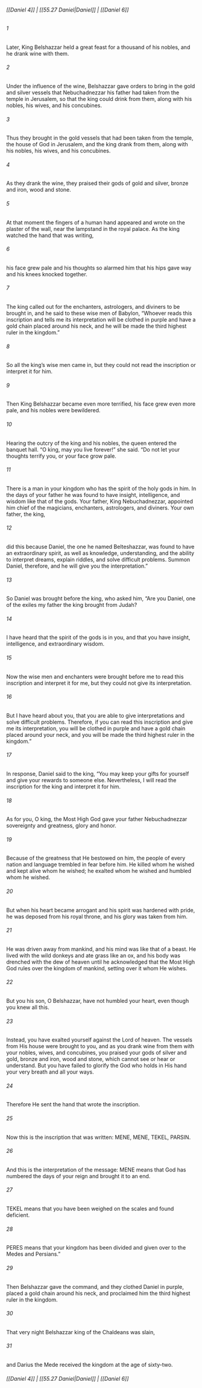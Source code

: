 
###### [[Daniel 4]] | [[55.27 Daniel|Daniel]] | [[Daniel 6]]

###### 1
Later, King Belshazzar held a great feast for a thousand of his nobles, and he drank wine with them.
###### 2
Under the influence of the wine, Belshazzar gave orders to bring in the gold and silver vessels that Nebuchadnezzar his father had taken from the temple in Jerusalem, so that the king could drink from them, along with his nobles, his wives, and his concubines.
###### 3
Thus they brought in the gold vessels that had been taken from the temple, the house of God in Jerusalem, and the king drank from them, along with his nobles, his wives, and his concubines.
###### 4
As they drank the wine, they praised their gods of gold and silver, bronze and iron, wood and stone.
###### 5
At that moment the fingers of a human hand appeared and wrote on the plaster of the wall, near the lampstand in the royal palace. As the king watched the hand that was writing,
###### 6
his face grew pale and his thoughts so alarmed him that his hips gave way and his knees knocked together.
###### 7
The king called out for the enchanters, astrologers, and diviners to be brought in, and he said to these wise men of Babylon, “Whoever reads this inscription and tells me its interpretation will be clothed in purple and have a gold chain placed around his neck, and he will be made the third highest ruler in the kingdom.”
###### 8
So all the king’s wise men came in, but they could not read the inscription or interpret it for him.
###### 9
Then King Belshazzar became even more terrified, his face grew even more pale, and his nobles were bewildered.
###### 10
Hearing the outcry of the king and his nobles, the queen entered the banquet hall. “O king, may you live forever!” she said. “Do not let your thoughts terrify you, or your face grow pale.
###### 11
There is a man in your kingdom who has the spirit of the holy gods in him. In the days of your father he was found to have insight, intelligence, and wisdom like that of the gods. Your father, King Nebuchadnezzar, appointed him chief of the magicians, enchanters, astrologers, and diviners. Your own father, the king,
###### 12
did this because Daniel, the one he named Belteshazzar, was found to have an extraordinary spirit, as well as knowledge, understanding, and the ability to interpret dreams, explain riddles, and solve difficult problems. Summon Daniel, therefore, and he will give you the interpretation.”
###### 13
So Daniel was brought before the king, who asked him, “Are you Daniel, one of the exiles my father the king brought from Judah?
###### 14
I have heard that the spirit of the gods is in you, and that you have insight, intelligence, and extraordinary wisdom.
###### 15
Now the wise men and enchanters were brought before me to read this inscription and interpret it for me, but they could not give its interpretation.
###### 16
But I have heard about you, that you are able to give interpretations and solve difficult problems. Therefore, if you can read this inscription and give me its interpretation, you will be clothed in purple and have a gold chain placed around your neck, and you will be made the third highest ruler in the kingdom.”
###### 17
In response, Daniel said to the king, “You may keep your gifts for yourself and give your rewards to someone else. Nevertheless, I will read the inscription for the king and interpret it for him.
###### 18
As for you, O king, the Most High God gave your father Nebuchadnezzar sovereignty and greatness, glory and honor.
###### 19
Because of the greatness that He bestowed on him, the people of every nation and language trembled in fear before him. He killed whom he wished and kept alive whom he wished; he exalted whom he wished and humbled whom he wished.
###### 20
But when his heart became arrogant and his spirit was hardened with pride, he was deposed from his royal throne, and his glory was taken from him.
###### 21
He was driven away from mankind, and his mind was like that of a beast. He lived with the wild donkeys and ate grass like an ox, and his body was drenched with the dew of heaven until he acknowledged that the Most High God rules over the kingdom of mankind, setting over it whom He wishes.
###### 22
But you his son, O Belshazzar, have not humbled your heart, even though you knew all this.
###### 23
Instead, you have exalted yourself against the Lord of heaven. The vessels from His house were brought to you, and as you drank wine from them with your nobles, wives, and concubines, you praised your gods of silver and gold, bronze and iron, wood and stone, which cannot see or hear or understand. But you have failed to glorify the God who holds in His hand your very breath and all your ways.
###### 24
Therefore He sent the hand that wrote the inscription.
###### 25
Now this is the inscription that was written: MENE, MENE, TEKEL, PARSIN.
###### 26
And this is the interpretation of the message: MENE means that God has numbered the days of your reign and brought it to an end.
###### 27
TEKEL means that you have been weighed on the scales and found deficient.
###### 28
PERES means that your kingdom has been divided and given over to the Medes and Persians.”
###### 29
Then Belshazzar gave the command, and they clothed Daniel in purple, placed a gold chain around his neck, and proclaimed him the third highest ruler in the kingdom.
###### 30
That very night Belshazzar king of the Chaldeans was slain,
###### 31
and Darius the Mede received the kingdom at the age of sixty-two.

###### [[Daniel 4]] | [[55.27 Daniel|Daniel]] | [[Daniel 6]]
